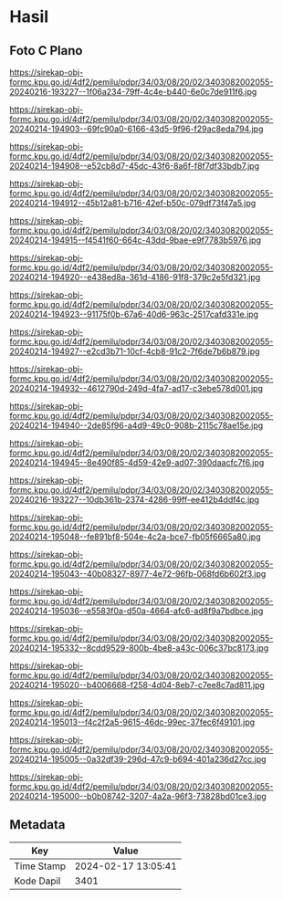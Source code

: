 # Hasil

## Foto C Plano

https://sirekap-obj-formc.kpu.go.id/4df2/pemilu/pdpr/34/03/08/20/02/3403082002055-20240216-193227--1f06a234-79ff-4c4e-b440-6e0c7de911f6.jpg

https://sirekap-obj-formc.kpu.go.id/4df2/pemilu/pdpr/34/03/08/20/02/3403082002055-20240214-194903--69fc90a0-6166-43d5-9f96-f29ac8eda794.jpg

https://sirekap-obj-formc.kpu.go.id/4df2/pemilu/pdpr/34/03/08/20/02/3403082002055-20240214-194908--e52cb8d7-45dc-43f6-8a6f-f8f7df33bdb7.jpg

https://sirekap-obj-formc.kpu.go.id/4df2/pemilu/pdpr/34/03/08/20/02/3403082002055-20240214-194912--45b12a81-b716-42ef-b50c-079df73f47a5.jpg

https://sirekap-obj-formc.kpu.go.id/4df2/pemilu/pdpr/34/03/08/20/02/3403082002055-20240214-194915--f4541f60-664c-43dd-9bae-e9f7783b5976.jpg

https://sirekap-obj-formc.kpu.go.id/4df2/pemilu/pdpr/34/03/08/20/02/3403082002055-20240214-194920--e438ed8a-361d-4186-91f8-379c2e5fd321.jpg

https://sirekap-obj-formc.kpu.go.id/4df2/pemilu/pdpr/34/03/08/20/02/3403082002055-20240214-194923--91175f0b-67a6-40d6-963c-2517cafd331e.jpg

https://sirekap-obj-formc.kpu.go.id/4df2/pemilu/pdpr/34/03/08/20/02/3403082002055-20240214-194927--e2cd3b71-10cf-4cb8-91c2-7f6de7b6b879.jpg

https://sirekap-obj-formc.kpu.go.id/4df2/pemilu/pdpr/34/03/08/20/02/3403082002055-20240214-194932--4612790d-249d-4fa7-ad17-c3ebe578d001.jpg

https://sirekap-obj-formc.kpu.go.id/4df2/pemilu/pdpr/34/03/08/20/02/3403082002055-20240214-194940--2de85f96-a4d9-49c0-908b-2115c78ae15e.jpg

https://sirekap-obj-formc.kpu.go.id/4df2/pemilu/pdpr/34/03/08/20/02/3403082002055-20240214-194945--8e490f85-4d59-42e9-ad07-390daacfc7f6.jpg

https://sirekap-obj-formc.kpu.go.id/4df2/pemilu/pdpr/34/03/08/20/02/3403082002055-20240216-193227--10db361b-2374-4286-99ff-ee412b4ddf4c.jpg

https://sirekap-obj-formc.kpu.go.id/4df2/pemilu/pdpr/34/03/08/20/02/3403082002055-20240214-195048--fe891bf8-504e-4c2a-bce7-fb05f6665a80.jpg

https://sirekap-obj-formc.kpu.go.id/4df2/pemilu/pdpr/34/03/08/20/02/3403082002055-20240214-195043--40b08327-8977-4e72-96fb-068fd6b602f3.jpg

https://sirekap-obj-formc.kpu.go.id/4df2/pemilu/pdpr/34/03/08/20/02/3403082002055-20240214-195036--e5583f0a-d50a-4664-afc6-ad8f9a7bdbce.jpg

https://sirekap-obj-formc.kpu.go.id/4df2/pemilu/pdpr/34/03/08/20/02/3403082002055-20240214-195332--8cdd9529-800b-4be8-a43c-006c37bc8173.jpg

https://sirekap-obj-formc.kpu.go.id/4df2/pemilu/pdpr/34/03/08/20/02/3403082002055-20240214-195020--b4006668-f258-4d04-8eb7-c7ee8c7ad811.jpg

https://sirekap-obj-formc.kpu.go.id/4df2/pemilu/pdpr/34/03/08/20/02/3403082002055-20240214-195013--f4c2f2a5-9615-46dc-99ec-37fec6f49101.jpg

https://sirekap-obj-formc.kpu.go.id/4df2/pemilu/pdpr/34/03/08/20/02/3403082002055-20240214-195005--0a32df39-296d-47c9-b694-401a236d27cc.jpg

https://sirekap-obj-formc.kpu.go.id/4df2/pemilu/pdpr/34/03/08/20/02/3403082002055-20240214-195000--b0b08742-3207-4a2a-96f3-73828bd01ce3.jpg


## Metadata

| Key        | Value               |
| ---------- | ------------------- |
| Time Stamp | 2024-02-17 13:05:41 |
| Kode Dapil | 3401                |



